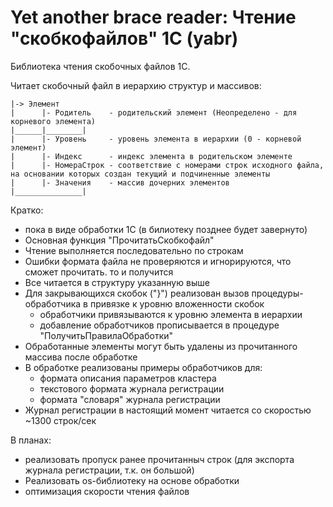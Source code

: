 # Yet another brace reader: Чтение "скобкофайлов" 1С (yabr)
Библиотека чтения скобочных файлов 1С.

Читает скобочный файл в иерархию структур и массивов:

    |-> Элемент
    |      |- Родитель    - родительский элемент (Неопределено - для корневого элемента)
    |______|________|
    |      |- Уровень     - уровень элемента в иерархии (0 - корневой элемент)
    |      |- Индекс      - индекс элемента в родительском элементе
    |      |- НомераСтрок - соответствие с номерами строк исходного файла, на основании которых создан текущий и подчиненные элементы
    |      |- Значения    - массив дочерних элементов
    |_______________|

Кратко:
 - пока в виде обработки 1С (в билиотеку позднее будет завернуто)
 - Основная функция "ПрочитатьСкобкофайл"
 - Чтение выполняется последовательно по строкам
 - Ошибки формата файла не проверяются и игнорируются, что сможет прочитать. то и получится
 - Все читается в структуру указанную выше
 - Для закрывающихся скобок ("}") реализован вызов процедуры-обработчика в привязке к уровню вложенности скобок
    - обработчики привязываются к уровню элемента в иерархии
    - добавление обработчиков прописывается в процедуре "ПолучитьПравилаОбработки"
 - Обработанные элементы могут быть удалены из прочитанного массива после обработке
 - В обработке реализованы примеры обработчиков для:
    - формата описания параметров кластера
    - текстового формата журнала регистрации
    - формата "словаря" журнала регистрации
- Журнал регистрации в настоящий момент читается со скоростью ~1300 строк/сек

В планах:
 - реализовать пропуск ранее прочитанныч строк (для экспорта журнала регистрации, т.к. он большой)
 - Реализовать os-библиотеку на основе обработки
 - оптимизация скорости чтения файлов